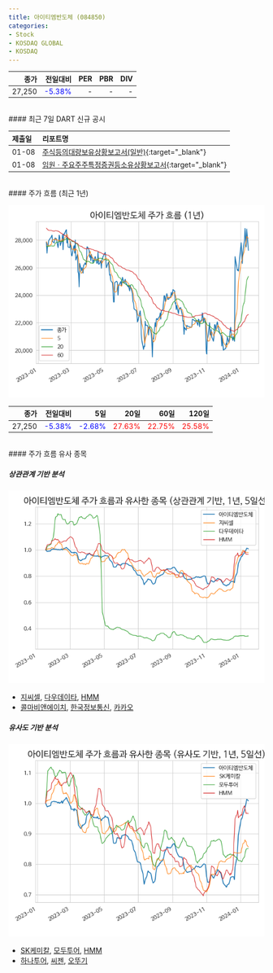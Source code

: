```yaml
---
title: 아이티엠반도체 (084850)
categories:
- Stock
- KOSDAQ GLOBAL
- KOSDAQ
---
```


|**종가**|**전일대비**|**PER**|**PBR**|**DIV**|
|---:|-------:|--:|--:|--:|
|27,250|<span style="color: blue">-5.38%</span>|-|-|-|

<!-- more -->

<br>
#### 최근 7일 DART 신규 공시


|**제출일**|**리포트명**|
|:-----|:-------|
|01-08|[주식등의대량보유상황보고서(일반)](https://dart.fss.or.kr/dsaf001/main.do?rcpNo=20240108000428){:target="_blank"}|
|01-08|[임원ㆍ주요주주특정증권등소유상황보고서](https://dart.fss.or.kr/dsaf001/main.do?rcpNo=20240108000251){:target="_blank"}|

<br>
#### 주가 흐름 (최근 1년)

![084850](/assets/images/stock/084850.png)

|**종가**|**전일대비**|**5일**|**20일**|**60일**|**120일**|
|---:|-------:|--:|---:|---:|----:|
|27,250|<span style="color: blue">-5.38%</span>|<span style="color: blue">-2.68%</span>|<span style="color: red">27.63%</span>|<span style="color: red">22.75%</span>|<span style="color: red">25.58%</span>|

<br>
#### 주가 흐름 유사 종목

##### 상관관계 기반 분석

![084850](/assets/images/stock/084850_corr.png)
- [지씨셀](/144510/), [다우데이타](/032190/), [HMM](/011200/)
- [콜마비앤에이치](/200130/), [한국정보통신](/025770/), [카카오](/035720/)

##### 유사도 기반 분석

![084850](/assets/images/stock/084850_sim.png)
- [SK케미칼](/285130/), [모두투어](/080160/), [HMM](/011200/)
- [하나투어](/039130/), [씨젠](/096530/), [오뚜기](/007310/)
